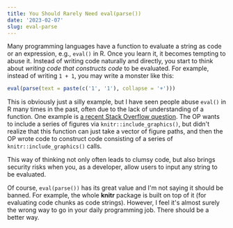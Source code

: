 ```yaml
---
title: You Should Rarely Need eval(parse())
date: '2023-02-07'
slug: eval-parse
---
```


Many programming languages have a function to evaluate a string as code or an
expression, e.g., `eval()` in R. Once you learn it, it becomes tempting to abuse
it. Instead of writing code naturally and directly, you start to think about
*writing code that constructs code* to be evaluated. For example, instead of
writing `1 + 1`, you may write a monster like this:

``` r
eval(parse(text = paste(c('1', '1'), collapse = '+')))
```

This is obviously just a silly example, but I have seen people abuse `eval()` in
R many times in the past, often due to the lack of understanding of a function.
One example is [a recent Stack Overflow
question](https://stackoverflow.com/q/74564027/559676). The OP wants to include
a series of figures via `knitr::include_graphics()`, but didn't realize that
this function can just take a vector of figure paths, and then the OP wrote code
to construct code consisting of a series of `knitr::include_graphics()` calls.

This way of thinking not only often leads to clumsy code, but also brings
security risks when you, as a developer, allow users to input any string to be
evaluated.

Of course, `eval(parse())` has its great value and I'm not saying it should be
banned. For example, the whole **knitr** package is built on top of it (for
evaluating code chunks as code strings). However, I feel it's almost surely the
wrong way to go in your daily programming job. There should be a better way.
